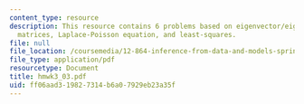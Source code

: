 ```yaml
---
content_type: resource
description: This resource contains 6 problems based on eigenvector/eigenvalue, resolution
  matrices, Laplace-Poisson equation, and least-squares.
file: null
file_location: /coursemedia/12-864-inference-from-data-and-models-spring-2005/ff06aad319827314b6a07929eb23a35f_hmwk3_03.pdf
file_type: application/pdf
resourcetype: Document
title: hmwk3_03.pdf
uid: ff06aad3-1982-7314-b6a0-7929eb23a35f
---
```

